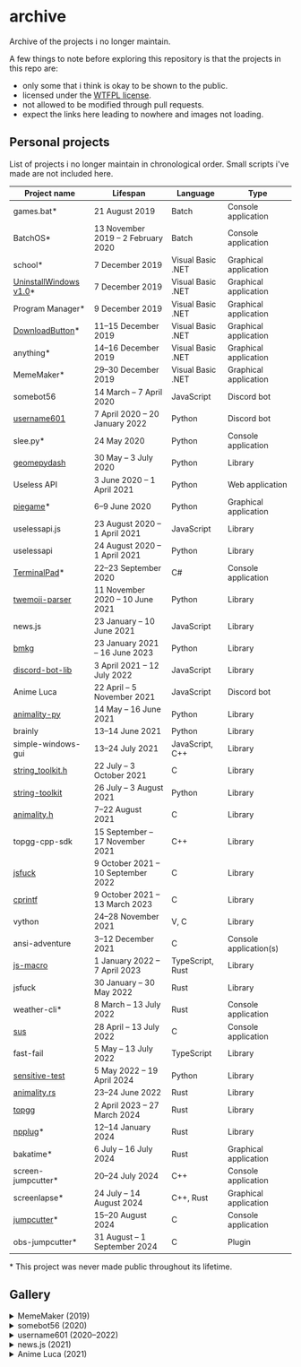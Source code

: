 # archive
Archive of the projects i no longer maintain.

A few things to note before exploring this repository is that the projects in this repo are:
- only some that i think is okay to be shown to the public.
- licensed under the [WTFPL license](http://www.wtfpl.net/).
- not allowed to be modified through pull requests.
- expect the links here leading to nowhere and images not loading.

## Personal projects

List of projects i no longer maintain in chronological order. Small scripts i've made are not included here.

| Project name | Lifespan | Language | Type |
|---|---|---|---|
| games.bat\* | 21 August 2019 | Batch | Console application |
| BatchOS\* | 13 November 2019 – 2 February 2020 | Batch | Console application |
| school\* | 7 December 2019 | Visual Basic .NET | Graphical application |
| [UninstallWindows v1.0](https://github.com/null8626/archive/tree/main/archive/20191207-UninstallWindows%20v1.0)\* | 7 December 2019 | Visual Basic .NET | Graphical application |
| Program Manager\* | 9 December 2019 | Visual Basic .NET | Graphical application |
| [DownloadButton](https://github.com/null8626/archive/tree/main/archive/20191211-DownloadButton)\* | 11–15 December 2019 | Visual Basic .NET | Graphical application |
| anything\* | 14–16 December 2019 | Visual Basic .NET | Graphical application |
| MemeMaker\* | 29–30 December 2019 | Visual Basic .NET | Graphical application |
| somebot56 | 14 March – 7 April 2020 | JavaScript | Discord bot |
| [username601](https://github.com/null8626/archive/tree/main/archive/20200407-username601) | 7 April 2020 – 20 January 2022 | Python | Discord bot |
| slee.py\* | 24 May 2020 | Python | Console application |
| [geomepydash](https://github.com/null8626/archive/tree/main/archive/20200530-geomepydash) | 30 May – 3 July 2020 | Python | Library |
| Useless API | 3 June 2020 – 1 April 2021 | Python | Web application |
| [piegame](https://github.com/null8626/archive/tree/main/archive/20200606-piegame)\* | 6–9 June 2020 | Python | Graphical application |
| uselessapi.js | 23 August 2020 – 1 April 2021 | JavaScript | Library |
| uselessapi | 24 August 2020 – 1 April 2021 | Python | Library |
| [TerminalPad](https://github.com/null8626/archive/tree/main/archive/20200922-TerminalPad)\* | 22–23 September 2020 | C# | Console application |
| [twemoji-parser](https://github.com/null8626/archive/tree/main/archive/20201111-twemoji-parser) | 11 November 2020 – 10 June 2021 | Python | Library |
| news.js | 23 January – 10 June 2021 | JavaScript | Library |
| [bmkg](https://github.com/null8626/archive/tree/main/archive/20210123-bmkg) | 23 January 2021 – 16 June 2023 | Python | Library |
| [discord-bot-lib](https://github.com/null8626/archive/tree/main/archive/20210403-discord-bot-lib) | 3 April 2021 – 12 July 2022 | JavaScript | Library |
| Anime Luca | 22 April – 5 November 2021 | JavaScript | Discord bot |
| [animality-py](https://pypi.org/project/animality-py) | 14 May – 16 June 2021 | Python | Library |
| brainly | 13–14 June 2021 | Python | Library |
| simple-windows-gui | 13–24 July 2021 | JavaScript, C++ | Library |
| [string_toolkit.h](https://github.com/null8626/archive/tree/main/archive/20210722-string-toolkit) | 22 July – 3 October 2021 | C | Library |
| [string-toolkit](https://github.com/null8626/archive/tree/main/archive/20210722-string-toolkit) | 26 July – 3 August 2021 | Python | Library |
| [animality.h](https://github.com/animality-xyz/animality.h) | 7–22 August 2021 | C | Library |
| topgg-cpp-sdk | 15 September – 17 November 2021 | C++ | Library |
| [jsfuck](https://github.com/null8626/archive/tree/main/archive/20211009-jsfuck) | 9 October 2021 – 10 September 2022 | C | Library |
| [cprintf](https://github.com/null8626/archive/tree/main/archive/20211009-cprintf) | 9 October 2021 – 13 March 2023 | C | Library |
| vython | 24–28 November 2021 | V, C | Library |
| ansi-adventure | 3–12 December 2021 | C | Console application(s) |
| [js-macro](https://github.com/null8626/archive/tree/main/archive/20220101-js-macro) | 1 January 2022 – 7 April 2023 | TypeScript, Rust | Library |
| jsfuck | 30 January – 30 May 2022 | Rust | Library |
| weather-cli\* | 8 March – 13 July 2022 | Rust | Console application |
| [sus](https://github.com/null8626/archive/tree/main/archive/20220428-sus) | 28 April – 13 July 2022 | C | Console application |
| fast-fail | 5 May – 13 July 2022 | TypeScript | Library |
| [sensitive-test](https://pypi.org/project/sensitive-test/) | 5 May 2022 – 19 April 2024 | Python | Library |
| [animality.rs](https://github.com/animality-xyz/animality.rs) | 23–24 June 2022 | Rust | Library |
| [topgg](https://github.com/Top-gg-Community/rust-sdk) | 2 April 2023 – 27 March 2024 | Rust | Library |
| [npplug](https://github.com/null8626/archive/tree/main/archive/20240112-npplug)\* | 12–14 January 2024 | Rust | Library |
| bakatime\* | 6 July – 16 July 2024 | Rust | Graphical application |
| screen-jumpcutter\* | 20–24 July 2024 | C++ | Console application |
| screenlapse\* | 24 July – 14 August 2024 | C++, Rust | Graphical application |
| [jumpcutter](https://github.com/null8626/archive/tree/main/archive/20240815-jumpcutter)\* | 15–20 August 2024 | C | Console application |
| obs-jumpcutter\* | 31 August – 1 September 2024 | C | Plugin |

\* This project was never made public throughout its lifetime.

## Gallery

<details>
<summary>MemeMaker (2019)</summary>

<p align="center">planned meme types to be supported:</p>

<table align="center">
  <tbody>
    <tr>
      <td align="center">
        <img src="https://raw.githubusercontent.com/null8626/archive/main/assets/20191230-meme1.png" width="150px;" alt=""/>
      </td>
      <td align="center">
        <img src="https://raw.githubusercontent.com/null8626/archive/main/assets/20191230-meme2.png" width="150px;" alt=""/>
      </td>
      <td align="center">
        <img src="https://raw.githubusercontent.com/null8626/archive/main/assets/20191230-meme3.png" width="150px;" alt=""/>
      </td>
    </tr>
  </tbody>
</table>
</details>
<details>
<summary>somebot56 (2020)</summary>

<table align="center">
  <tbody>
    <tr>
      <td align="center">
        <img src="https://raw.githubusercontent.com/null8626/archive/main/assets/20200314-somebot56.png" width="150px;" alt=""/>
        <br />
        <p>profile picture</p>
      </td>
    </tr>
  </tbody>
</table>

<table align="center">
  <tbody>
    <tr>
      <td align="center">
        <img src="https://raw.githubusercontent.com/null8626/archive/main/assets/20200315-somebot56.png" width="524px;" height="212px;" alt=""/>
        <br />
        <p>snippet of source code (15 March 2020)</p>
      </td>
    </tr>
  </tbody>
  <tbody>
    <tr>
      <td>
      
```
LIST OF COMMANDS FROM THE s0mebot56 (ver 1.1)
Programmed by someguy56 in DiscordJS (JavaScript)
1. !cmd                      > LIST COMMANDS BY THIS BOT.
2. !say '[word]'             > SAYS WHAT THE USER WANTS TO SAY.
3. !randomWord               > GENERATE RANDOM WORDS FROM THE ENGLISH DICTIONARY.
4. !flipCoin                 > FLIPS A COIN FOR YOU.
6. !emojis                   > GENERATES A RANDOM EMOJI.
7. !mathquestion             > GENERATES A RANDOM MATH QUESTION.
8. !isprime [num]            > CHECKS IF [num] IS A PRIME NUMBER.
9. !math [num] [sym] [num]   > ANSWERS A BASIC MATH EQUATION. ACCEPTED SYMs: [+ – x /].
10. !factor [num]            > LISTS A FACTOR OF A NUMBER.
11. !multiplication [num]    > LISTS A MULTIPLICATION LIST OF A NUMBER.
12. !rps [rock/paper/scissors]  > PLAYS ROCK PAPER SCISSORS WITH ME.
13. !hbd [name]                   > SAYS HAPPY BIRTHDAY TO SOMEONE!
14. !prime                        > LISTS PRIME NUMBERS FOR YOU.
15. !fibonacci                    > LISTS FIBONACCI NUMBERS.
16. !pi                          > LISTS THE DIGITS/PLACES OF PI.
16. !sqrt [num]                  > RETURNS THE RESULT OF A SQUARE ROOT OF A NUMBER.
```

<p align="center">commands list (17 March 2020)</p>
      </td>
    </tr>
  </tbody>
  <tbody>
    <tr>
      <td>
      
```js
// https://api.qrserver.com/v1/create-qr-code/?size=150x150&data=qrcode

const Discord = require('discord.js')
const {prefix, token} = require('../config.json')

module.exports.run = async (message, bot, args) => {
    let msg = message.content.toLowerCase();
    // command = !qr
    var msgarr = msg.split("");
    for (i = 0; i < 4; i++) {
        msgarr.pop();
    }
    var wordToConvert = msgarr.join("");
    var afterConvertArray = [];
    var wtcArr = wordToConvert.split("");
    var id = 0;
    var alphabet = "abcdefghijklmnopqrstuvwxyz";
    var alphabet = alphabet.split("");
    for (i = 0; i < wordToConvert.length; i++) {
        if (wtcArr[i]==" ") {
            afterConvertArray.push("%20");
        } else if (alphabet.includes(wtcArr[i])==true) {
            afterConvertArray.push(wtcArr[i]);
        } else {
            var id = 1;
        }
    }
    if (id!=1) {
        var imglink = afterConvertArray.join("");
        message.channel.send({files: [{ attachment: imglink}]});
    } else {
        message.channel.send("Error: Invalid symbols detected.");
    }
}

module.exports.config = {
    name: "qrcode"
}
```

<p align="center">source code of the qrcode command (4 April 2020)</p>
      </td>
    </tr>
  </tbody>
</table>
</details>
<details>
<summary>username601 (2020–2022)</summary>

<table align="center">
  <tbody>
    <tr>
      <td align="center">
        <img src="https://raw.githubusercontent.com/null8626/archive/main/assets/20200407-username601.png" width="150px;" alt=""/>
        <br />
        <p>profile picture (until 22 May 2020)</p>
      </td>
      <td align="center">
        <img src="https://raw.githubusercontent.com/null8626/archive/main/archive/20200407-username601/assets/pics/pfp.png" width="150px;" alt=""/>
        <p>profile picture (from 22 May 2020)</p>
      </td>
      <td align="center">
        <img src="https://www.boxed-up.co.uk/image/cache/data/international-post-box-350x350.png" width="150px;" alt=""/>
        <br />
        <p>profile picture image reference</p>
      </td>
    </tr>
  </tbody>
</table>

<table align="center">
  <tbody>
    <tr>
      <td align="center">
        <img src="https://raw.githubusercontent.com/null8626/archive/main/assets/20200408-username601.jpg" width="512px;" height="288px;" alt=""/>
        <br />
        <p>snippet of source code (8 April 2020)</p>
      </td>
    </tr>
  </tbody>
  <tbody>
    <tr>
      <td align="center">
        <img src="https://raw.githubusercontent.com/null8626/archive/main/assets/20200418-username601.jpg" width="512px;" height="288px;" alt=""/>
        <br />
        <p>snippet of source code (18 April 2020)</p>
      </td>
    </tr>
  </tbody>
</table>

<table align="center">
  <tbody>
    <tr>
      <td align="center">
        <img src="https://raw.githubusercontent.com/null8626/archive/main/assets/20201230-username601.jpg" width="360px;" height="733px;" alt=""/>
        <br />
        <p>the infamous spinny <a href="https://top.gg">top.gg</a> page (30 December 2020)</p>
      </td>
    </tr>
  </tbody>
  <tbody>
    <tr>
      <td align="center">
        <img src="https://raw.githubusercontent.com/null8626/archive/main/assets/20201231-username601.png" width="490px;" height="347px;" alt=""/>
        <br />
        <p>the infamous spinny <a href="https://top.gg">top.gg</a> page (31 December 2020)</p>
      </td>
    </tr>
  </tbody>
</table>

<table align="center">
  <tbody>
    <tr>
      <td align="center">
        <img src="https://raw.githubusercontent.com/null8626/archive/main/assets/20201201-username601.png" width="400px;" height="320px;" alt=""/>
        <br />
        <p>output of a geometry dash command that fetches the current weekly demon (1 December 2020)</p>
      </td>
    </tr>
  </tbody>
</table>

#### Videos

<table align="center">
  <tbody>
    <tr>
      <td align="center">
        <video src="https://user-images.githubusercontent.com/60427892/57b6f8f2-b77e-48eb-a68e-7803328a028a.mp4"></video>
        <p>bot creation (7 April 2020)</p>
      </td>
    </tr>
  </tbody>
  <tbody>
    <tr>
      <td align="center">
        <video src="https://user-images.githubusercontent.com/60427892/230091113-e7a2508c-8ba0-4f30-aa26-bb4055688452.mp4"></video>
        <p>frog command timelapse (21 August 2020)</p>
      </td>
    </tr>
  </tbody>
  <tbody>
    <tr>
      <td align="center">
        <video src="https://user-images.githubusercontent.com/60427892/230091544-ecd87bb3-7d0a-4f6f-afde-4e21ba2e243a.mp4"></video>
        <p>demonstration of the sub command (13 September 2020)</p>
      </td>
    </tr>
  </tbody>
</table>

#### Website

<table align="center">
  <tbody>
    <tr>
      <td align="center">
        <img src="https://raw.githubusercontent.com/null8626/archive/main/assets/20200527-username601-1.png" width="455px;" height="256px;" alt=""/>
        <br />
		<img src="https://raw.githubusercontent.com/null8626/archive/main/assets/20200527-username601-2.png" width="455px;" height="256px;" alt=""/>
        <br />
        <p>27 May 2020</p>
      </td>
    </tr>
  </tbody>
  <tbody>
    <tr>
      <td align="center">
        <img src="https://raw.githubusercontent.com/null8626/archive/main/assets/20201010-username601.png" width="583px;" height="281px;" alt=""/>
        <br />
        <p>10 October 2020</p>
      </td>
    </tr>
  </tbody>
</table>


#### Spotify card

<table align="center">
  <tbody>
    <tr>
      <td align="center">
        <img src="https://raw.githubusercontent.com/null8626/archive/main/assets/20200826-username601.png" width="350px;" height="350px;" alt=""/>
        <br />
        <p>26 August 2020</p>
      </td>
    </tr>
  </tbody>
  <tbody>
    <tr>
      <td align="center">
        <img src="https://raw.githubusercontent.com/null8626/archive/main/assets/20200908-username601.png" width="421px;" height="93px;" alt=""/>
        <br />
        <p>8 September 2020</p>
      </td>
    </tr>
  </tbody>
  <tbody>
    <tr>
      <td align="center">
        <img src="https://raw.githubusercontent.com/null8626/archive/main/assets/20201230-username601.png" width="340px;" height="100px;" alt=""/>
        <br />
        <p>30 December 2020</p>
      </td>
    </tr>
  </tbody>
</table>

#### Balance card

<table align="center">
  <tbody>
    <tr>
      <td align="center">
        <img src="https://raw.githubusercontent.com/null8626/archive/main/assets/20200806-username601-1.png" width="426px;" height="240px;" alt=""/>
        <br />
        <p>6 August 2020</p>
      </td>
    </tr>
  </tbody>
  <tbody>
    <tr>
      <td align="center">
        <img src="https://raw.githubusercontent.com/null8626/archive/main/assets/20200829-username601.png" width="382px;" height="300px;" alt=""/>
        <br />
        <p>29 August 2020</p>
      </td>
    </tr>
  </tbody>
  <tbody>
    <tr>
      <td align="center">
        <img src="https://raw.githubusercontent.com/null8626/archive/main/assets/20201220-username601.png" width="350px;" height="95px;" alt=""/>
        <br />
        <p>20 December 2020</p>
      </td>
    </tr>
  </tbody>
</table>

#### Server card

<table align="center">
  <tbody>
    <tr>
      <td align="center">
        <img src="https://raw.githubusercontent.com/null8626/archive/main/assets/20200804-username601.png" width="452px;" height="153px;" alt=""/>
        <br />
        <p>4 August 2020</p>
      </td>
    </tr>
  </tbody>
  <tbody>
    <tr>
      <td align="center">
        <img src="https://raw.githubusercontent.com/null8626/archive/main/assets/20200828-username601.png" width="413px;" height="320px;" alt=""/>
        <br />
        <p>28 August 2020</p>
      </td>
    </tr>
  </tbody>
  <tbody>
    <tr>
      <td align="center">
        <img src="https://raw.githubusercontent.com/null8626/archive/main/assets/20201216-username601.png" width="433px;" height="112px;" alt=""/>
        <br />
        <p>16 December 2020</p>
      </td>
    </tr>
  </tbody>
</table>

#### User card

<table align="center">
  <tbody>
    <tr>
      <td align="center">
        <img src="https://raw.githubusercontent.com/null8626/archive/main/assets/20200806-username601-2.png" width="333px;" height="143px;" alt=""/>
        <br />
        <p>6 August 2020</p>
      </td>
    </tr>
  </tbody>
  <tbody>
    <tr>
      <td align="center">
        <img src="https://raw.githubusercontent.com/null8626/archive/main/assets/20200827-username601.png" width="400px;" height="257px;" alt=""/>
        <br />
        <p>27 August 2020</p>
      </td>
    </tr>
  </tbody>
  <tbody>
    <tr>
      <td align="center">
        <img src="https://raw.githubusercontent.com/null8626/archive/main/assets/20201219-username601.png" width="374px;" height="92px;" alt=""/>
        <br />
        <p>19 December 2020</p>
      </td>
    </tr>
  </tbody>
</table>
</details>
<details>
<summary>news.js (2021)</summary>

<table align="center">
  <tbody>
    <tr>
      <td align="center">
        <img src="https://cdn.discordapp.com/attachments/722752725267382323/802746121134931978/unknown.png" alt=""/>
        <br />
        <p>day 2 (24 January 2021)</p>
      </td>
    </tr>
  </tbody>
</table>
</details>
<details>
<summary>Anime Luca (2021)</summary>

<table align="center">
  <tbody>
    <tr>
      <td align="center">
        <img src="https://cdn.discordapp.com/attachments/385837258768515083/841476491212488734/unknown.png" alt=""/>
        <br />
        <p>discord profile (11 May 2021)</p>
      </td>
    </tr>
  </tbody>
</table>
</details>
